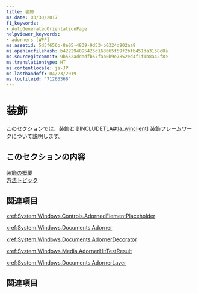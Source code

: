 ```yaml
---
title: 装飾
ms.date: 03/30/2017
f1_keywords:
- AutoGeneratedOrientationPage
helpviewer_keywords:
- adorners [WPF]
ms.assetid: 5d5f656b-8e05-4839-9d53-b0324d902aa9
ms.openlocfilehash: b422294095425d163665f59f2bfb451da3158c8a
ms.sourcegitcommit: 9b552addadfb57fab0b9e7852ed4f1f1b8a42f8e
ms.translationtype: HT
ms.contentlocale: ja-JP
ms.lasthandoff: 04/23/2019
ms.locfileid: "71263366"
---
```

# <a name="adorners"></a>装飾
このセクションでは、装飾と [!INCLUDE[TLA#tla_winclient](../../../../includes/tlasharptla-winclient-md.md)] 装飾フレームワークについて説明します。  
  
## <a name="in-this-section"></a>このセクションの内容  
 [装飾の概要](adorners-overview.md)  
 [方法トピック](adorners-how-to-topics.md)  
  
## <a name="reference"></a>関連項目  
 <xref:System.Windows.Controls.AdornedElementPlaceholder>  
  
 <xref:System.Windows.Documents.Adorner>  
  
 <xref:System.Windows.Documents.AdornerDecorator>  
  
 <xref:System.Windows.Media.AdornerHitTestResult>  
  
 <xref:System.Windows.Documents.AdornerLayer>  
  
## <a name="related-sections"></a>関連項目
